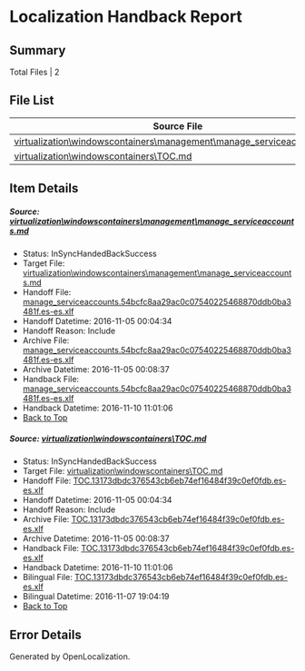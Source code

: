 # <a name='report-top'></a> Localization Handback Report

## Summary
 Total Files | 2

## File List
 Source File | Status | Details 
 ----------- | ------ | ------- 
 [virtualization\windowscontainers\management\manage_serviceaccounts.md](https://github.com/Microsoft/Virtualization-Documentation-Private/blob/804008c172b80a4f354a92cd4d12a4e23e1d4328/virtualization/windowscontainers/management/manage_serviceaccounts.md) | InSyncHandedBackSuccess | [Details](#00a43f8d4d27327c61e318f3a915047106ad2aca269)
 [virtualization\windowscontainers\TOC.md](https://github.com/Microsoft/Virtualization-Documentation-Private/blob/804008c172b80a4f354a92cd4d12a4e23e1d4328/virtualization/windowscontainers/TOC.md) | InSyncHandedBackSuccess | [Details](#2324054dcaf04999c572e04c30a373d2f5a98e9d329)

## Item Details
##### <a name='00a43f8d4d27327c61e318f3a915047106ad2aca269'></a> Source: [virtualization\windowscontainers\management\manage_serviceaccounts.md](https://github.com/Microsoft/Virtualization-Documentation-Private/blob/804008c172b80a4f354a92cd4d12a4e23e1d4328/virtualization/windowscontainers/management/manage_serviceaccounts.md)
* Status: InSyncHandedBackSuccess
* Target File: [virtualization\windowscontainers\management\manage_serviceaccounts.md](https://github.com/Microsoft/Virtualization-Documentation-Private.es-es/blob/3d6b1949dc8a63d2c6f04d844ea12e4f8ff5468b/virtualization/windowscontainers/management/manage_serviceaccounts.md)
* Handoff File: [manage_serviceaccounts.54bcfc8aa29ac0c07540225468870ddb0ba3481f.es-es.xlf](https://github.com/Microsoft/Virtualization-Documentation-Private.handoff/blob/47ac650d81d42899a7ddb13aed13ef4493e68ec6/ol-handoff/Microsoft/Virtualization-Documentation-Private.es-es/live/manage_serviceaccounts.54bcfc8aa29ac0c07540225468870ddb0ba3481f.es-es.xlf)
* Handoff Datetime: 2016-11-05 00:04:34
* Handoff Reason: Include
* Archive File: [manage_serviceaccounts.54bcfc8aa29ac0c07540225468870ddb0ba3481f.es-es.xlf](https://github.com/Microsoft/Virtualization-Documentation-Private.handoff/blob/e6ecb4920656af75ba6b0aadfdec938b080287ea/ol-archive/Microsoft/Virtualization-Documentation-Private.es-es/live/manage_serviceaccounts.54bcfc8aa29ac0c07540225468870ddb0ba3481f.es-es.xlf)
* Archive Datetime: 2016-11-05 00:08:37
* Handback File: [manage_serviceaccounts.54bcfc8aa29ac0c07540225468870ddb0ba3481f.es-es.xlf](https://github.com/Microsoft/Virtualization-Documentation-Private.handback/blob/4d72873930e64c060a281e37ee97e41974e8da57/ol-handback/Microsoft/Virtualization-Documentation-Private.es-es/live/manage_serviceaccounts.54bcfc8aa29ac0c07540225468870ddb0ba3481f.es-es.xlf)
* Handback Datetime: 2016-11-10 11:01:06
* [Back to Top](#report-top)

##### <a name='2324054dcaf04999c572e04c30a373d2f5a98e9d329'></a> Source: [virtualization\windowscontainers\TOC.md](https://github.com/Microsoft/Virtualization-Documentation-Private/blob/804008c172b80a4f354a92cd4d12a4e23e1d4328/virtualization/windowscontainers/TOC.md)
* Status: InSyncHandedBackSuccess
* Target File: [virtualization\windowscontainers\TOC.md](https://github.com/Microsoft/Virtualization-Documentation-Private.es-es/blob/3d6b1949dc8a63d2c6f04d844ea12e4f8ff5468b/virtualization/windowscontainers/TOC.md)
* Handoff File: [TOC.13173dbdc376543cb6eb74ef16484f39c0ef0fdb.es-es.xlf](https://github.com/Microsoft/Virtualization-Documentation-Private.handoff/blob/47ac650d81d42899a7ddb13aed13ef4493e68ec6/ol-handoff/Microsoft/Virtualization-Documentation-Private.es-es/live/TOC.13173dbdc376543cb6eb74ef16484f39c0ef0fdb.es-es.xlf)
* Handoff Datetime: 2016-11-05 00:04:34
* Handoff Reason: Include
* Archive File: [TOC.13173dbdc376543cb6eb74ef16484f39c0ef0fdb.es-es.xlf](https://github.com/Microsoft/Virtualization-Documentation-Private.handoff/blob/e6ecb4920656af75ba6b0aadfdec938b080287ea/ol-archive/Microsoft/Virtualization-Documentation-Private.es-es/live/TOC.13173dbdc376543cb6eb74ef16484f39c0ef0fdb.es-es.xlf)
* Archive Datetime: 2016-11-05 00:08:37
* Handback File: [TOC.13173dbdc376543cb6eb74ef16484f39c0ef0fdb.es-es.xlf](https://github.com/Microsoft/Virtualization-Documentation-Private.handback/blob/4d72873930e64c060a281e37ee97e41974e8da57/ol-handback/Microsoft/Virtualization-Documentation-Private.es-es/live/TOC.13173dbdc376543cb6eb74ef16484f39c0ef0fdb.es-es.xlf)
* Handback Datetime: 2016-11-10 11:01:06
* Bilingual File: [TOC.13173dbdc376543cb6eb74ef16484f39c0ef0fdb.es-es.xlf](https://github.com/Microsoft/Virtualization-Documentation-Private.handback/blob/ce5608be31e159412faa6cb7e990b32fae671cba/ol-handback/Microsoft/Virtualization-Documentation-Private.es-es/live/TOC.13173dbdc376543cb6eb74ef16484f39c0ef0fdb.es-es.xlf)
* Bilingual Datetime: 2016-11-07 19:04:19
* [Back to Top](#report-top)


## Error Details

Generated by OpenLocalization.
